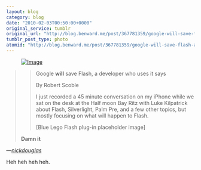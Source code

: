```yaml
---
layout: blog
category: blog
date: "2010-02-03T00:50:00+0000"
original_service: tumblr
original_url: "http://blog.benward.me/post/367781359/google-will-save-flash-a-developer-who"
tumblr_post_type: photo
atomid: "http://blog.benward.me/post/367781359/google-will-save-flash-a-developer-who"
---
```

<figure class="photo">
  <a href="http://www.flickr.com/photos/nickdouglas/4319587268/"><img src="http://benward.me/res/tumblr/media/367781359/0.jpg" alt="Image"></a>
</figure>

>> Google **will** save Flash, a developer who uses it says
>>
>> By Robert Scoble
>>
>> I just recorded a 45 minute conversation on my iPhone while we sat on the desk at the Half moon Bay Ritz with Luke Kilpatrick about Flash, Silverlight, Palm Pre, and a few other topics, but mostly focusing on what will happen to Flash.
>>
>>  [Blue Lego Flash plug-in placeholder image]
>>
>
> **Damn it**

—<cite class="vcard"><a class="url fn" href="http://toomuchnick.com/post/363535233/damn-it" class="tumblr_blog">nickdouglas</a></cite>

Heh heh heh heh.
